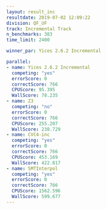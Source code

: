 ```yaml
---
layout: result_inc
resultdate: 2019-07-02 12:09:22
division: QF_UF
track: Incremental Track
n_benchmarks: 383
time_limit: 2400

winner_par: Yices 2.6.2 Incremental

parallel:
- name: Yices 2.6.2 Incremental
  competing: "yes"
  errorScore: 0
  correctScore: 766
  CPUScore: 95.395
  WallScore: 78.235
- name: Z3
  competing: "no"
  errorScore: 0
  correctScore: 766
  CPUScore: 255.207
  WallScore: 238.729
- name: CVC4-inc
  competing: "yes"
  errorScore: 0
  correctScore: 766
  CPUScore: 453.169
  WallScore: 422.817
- name: SMTInterpol
  competing: "yes"
  errorScore: 0
  correctScore: 766
  CPUScore: 1562.596
  WallScore: 599.677
---
```

